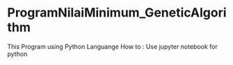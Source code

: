 # ProgramNilaiMinimum_GeneticAlgorithm

This Program using Python Languange
How to :
  Use jupyter notebook for python
